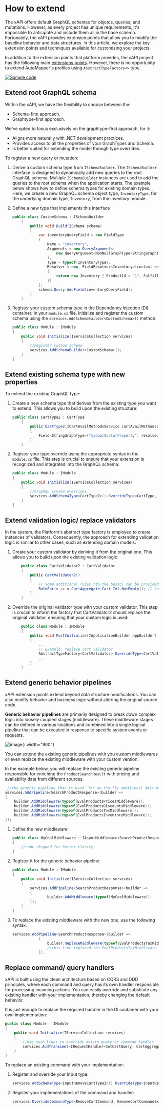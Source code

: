 # How to extend

The xAPI offers default GraphQL schemas for objetcs, queries, and mutations. However, as every project has unique requirements, it's impossible to anticipate and include them all in the base schema. Fortunately, the xAPI provides extension points that allow you to modify the baseline behavior and data structures. In this article, we explore the key extension points and techniques available for customizing your projects.

In addition to the extension points that platform provides, the xAPI project has the following main [extensions points](https://virtocommerce.com/docs/latest/fundamentals/extensibility/overview/). However, there is no opportunity to extend AutoMapper's profiles using `AbstractTypeFactory<>` type.

[![Sample code](media/sample_code.png)](https://github.com/VirtoCommerce/vc-module-experience-api/tree/dev/samples/VirtoCommerce.Exp.ExtensionSamples)

## Extend root GraphQL schema

Within the xAPI, we have the flexibility to choose between the: 

* Schema-first approach.
* Graphtype-first approach. 

We've opted to focus exclusively on the graphtype-first approach, for it:

* Aligns more naturally with .NET development practices.
* Provides access to all the properties of your GraphTypes and Schema. 
* Is better suited for extending the model through type overrides.

To register a new query or mutation:

1. Derive a custom schema type from `ISchemaBuilder`. The `ISchemaBuilder` interface is designed to dynamically add new queries to the root GraphQL schema. Multiple `ISchemaBuilder` instances are used to add the queries to the root schema when the application starts. The example below shows how to define schema types for existing domain types. Here, we create a new GraphQL schema object type, `InventoryType`, for the underlying domain type, `Inventory`, from the inventory module.

2. Define a new type that implements this interface 

    ```csharp title="CustomSchema.cs" linenums="1"
    public class CustomSchema : ISchemaBuilder
        {
            public void Build(ISchema schema)
            {
                var inventoryQueryField = new FieldType
                {
                    Name = "inventory",
                    Arguments = new QueryArguments(
                        new QueryArgument<NonNullGraphType<StringGraphType>> { Name = "id" },
                    ),
                    Type = typeof(InventoryType),
                    Resolver = new  FieldResolver<Inventory>(context =>
                    {
                        return new Inventory { ProductId = "1", FulfillmentCenterId = "center1" };
                    })
                };
                schema.Query.AddField(inventoryQueryField);
            }
        }
    ```

3. Register your custom schema type in the Dependency Injection (DI) container. In your `module.cs` file, initialize and register the custom schema using the `services.AddSchemaBuilder<CustomSchema>()` method:

    ```csharp title="module.cs" linenums="1"
    public class Module : IModule
    {
        public void Initialize(IServiceCollection services)
        {
            //Register custom schema
            services.AddSchemaBuilder<CustomSchema>();
        }
    }
    ```

## Extend existing schema type with new properties

To extend the existing GraphQL type:

1. Create a new schema type that derives from the existing type you want to extend. This allows you to build upon the existing structure:

    ```csharp title="CartType2.cs" linenums="1"
    public class CartType2 : CartType
        {
            public CartType2(ICartAvailMethodsService cartAvailMethods) : base(cartAvailMethods)
            {
                Field<StringGraphType>("myCoolScalarProperty", resolve: context => "my cool value" );
            }
        }
    ```

1. Register your type override using the appropriate syntax in the `module.cs` file. This step is crucial to ensure that your extension is recognized and integrated into the GraphQL schema:

    ```csharp title="module.cs" linenums="1"
    public class Module : IModule
    {
        public void Initialize(IServiceCollection services)
        {
            //GraphQL schema overrides
            services.AddSchemaType<CartType2>().OverrideType<CartType, CartType2>();
        }
    }
    ```

## Extend validation logic/ replace validators

In the system, the Platform's abstract type factory is employed to create instances of validators. Consequently, the approach for extending validation logic is similar to other cases, such as extending domain models:

1. Create your custom validator by deriving it from the original one. This allows you to build upon the existing validation logic:

    ```csharp title="CartValidator2.cs" linenums="1"
        public class CartValidator2 : CartValidator
        {
            public CartValidator2()
            {
                // Some additional rules (to the basic) can be provided there
                RuleFor(x => x.CartAggregate.Cart.Id).NotEmpty(); // Just example
            }
        }
    ```

1. Override the original validator type with your custom validator. This step is crucial to inform the factory that CartValidator2 should replace the original validator, ensuring that your custom logic is used:

    ```csharp title="module.cs" linenums="1"
        public class Module : IModule
        {
            public void PostInitialize(IApplicationBuilder appBuilder)
            {
                ...
                // Example: replace cart validator
                AbstractTypeFactory<CartValidator>.OverrideType<CartValidator, CartValidator2>();
                ...
            }
        }
    ```

## Extend generic behavior pipelines

xAPI extension points extend beyond data structure modifications. You can also modify behavior and business logic without altering the original source code.

**Generic behavior pipelines** are primarily designed to break down complex logic into loosely coupled stages (middleware). These middleware stages can be defined in various locations and combined into a single logical pipeline that can be executed in response to specific system events or requests.

![image](media/x-api-extensions-1.png){: width="900"}

You can extend the existing generic pipelines with you custom middlewares or even replace the existing middleware with your custom version.

In the example below, you will replace the existing generic pipeline responsible for enriching the `ProductSearchResult` with pricing and availability data from different sources.

```csharp linenums="1"
 //the generic pipeline that is used  for on-the-fly additional data evaluation (prices, inventories, discounts and taxes) for resulting products
services.AddPipeline<SearchProductResponse>(builder =>
{
    builder.AddMiddleware(typeof(EvalProductsPricesMiddleware));
    builder.AddMiddleware(typeof(EvalProductsDiscountsMiddleware));
    builder.AddMiddleware(typeof(EvalProductsTaxMiddleware));
    builder.AddMiddleware(typeof(EvalProductsInventoryMiddleware));
});
```

1. Define the new middleware:

    ```csharp title="MyCoolMiddleware.cs" linenums="1"
    public class MyCoolMiddleware : IAsyncMiddleware<SearchProductResponse>
    {
        //code skipped for better clarity
    }
    ```

1. Register it for the generic behavior pipeline:

    ```csharp title="module.cs" linenums="1"
    public class Module : IModule
    {
        public void Initialize(IServiceCollection services)
        {
            services.AddPipeline<SearchProductResponse>(builder =>
            {
                    builder.AddMiddleware(typeof(MyCoolMiddleware));
            });
        }
    }
    ```

1. To replace the existing middleware with the new one, use the following syntax:

    ```csharp linenums="1"
    services.AddPipeline<SearchProductResponse>(builder =>
                {
                    builder.ReplaceMiddleware(typeof(EvalProductsTaxMiddleware), typeof(MyCoolMiddleware));
                    //this line replaced the EvalProductsTaxMiddleware with the MyCoolMiddleware for GenericPipeline<SearchProductResponse>
                });
    ```

## Replace command/ query handlers

xAPI is built using the clean architecture based on CQRS and DDD principles, where each command and query has its own handler responsible for processing incoming actions. You can easily override and substitute any existing handler with your implementation, thereby changing the default behavior.

It is just enough to replace the required handler in the DI container with your own implementation:

```csharp linenums="1"
public class Module : IModule
{
    public void Initialize(IServiceCollection services)
    {
        //use such lines to override exists query or command handler
        services.AddTransient<IRequestHandler<GetCartQuery, CartAggregate>, CustomGetCartQueryHandler>();
    }
}
```

To replace an existing command with your implementation:

1. Register and override your input type:

    ```csharp title="module.cs" linenums="1"
    services.AddSchemaType<InputRemoveCartType2>().OverrideType<InputRemoveCartType, InputRemoveCartType2>();
    ```

1. Register your implementations of the command and handler:

    ```csharp title="module.cs" linenums="1"
    services.OverrideCommandType<RemoveCartCommand, RemoveCartCommandExtended>().WithCommandHandler<RemoveCartCommandHandlerExtended>();
    ```
